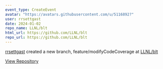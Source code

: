 ```yaml
---
event_type: CreateEvent
avatar: "https://avatars.githubusercontent.com/u/5116892?"
user: rrsettgast
date: 2024-01-02
repo_name: LLNL/blt
html_url: https://github.com/LLNL/blt
repo_url: https://github.com/LLNL/blt
---
```


<a href='https://github.com/rrsettgast' target='_blank'>rrsettgast</a> created a new branch, feature/modifyCodeCoverage at <a href='https://github.com/LLNL/blt' target='_blank'>LLNL/blt</a>

<a href='https://github.com/LLNL/blt' target='_blank'>View Repository</a>
